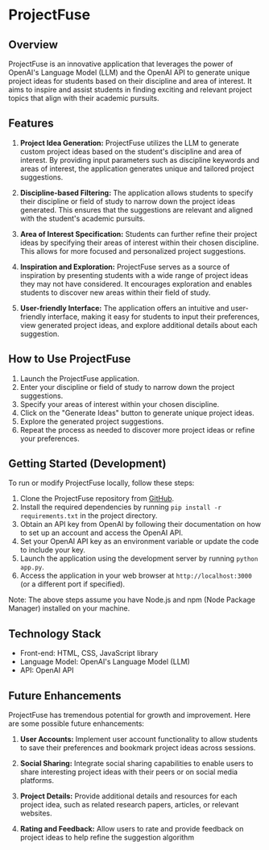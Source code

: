 # ProjectFuse

## Overview
ProjectFuse is an innovative application that leverages the power of OpenAI's Language Model (LLM) and the OpenAI API to generate unique project ideas for students based on their discipline and area of interest. It aims to inspire and assist students in finding exciting and relevant project topics that align with their academic pursuits.

## Features
1. **Project Idea Generation:** ProjectFuse utilizes the LLM to generate custom project ideas based on the student's discipline and area of interest. By providing input parameters such as discipline keywords and areas of interest, the application generates unique and tailored project suggestions.

2. **Discipline-based Filtering:** The application allows students to specify their discipline or field of study to narrow down the project ideas generated. This ensures that the suggestions are relevant and aligned with the student's academic pursuits.

3. **Area of Interest Specification:** Students can further refine their project ideas by specifying their areas of interest within their chosen discipline. This allows for more focused and personalized project suggestions.

4. **Inspiration and Exploration:** ProjectFuse serves as a source of inspiration by presenting students with a wide range of project ideas they may not have considered. It encourages exploration and enables students to discover new areas within their field of study.

5. **User-friendly Interface:** The application offers an intuitive and user-friendly interface, making it easy for students to input their preferences, view generated project ideas, and explore additional details about each suggestion.


## How to Use ProjectFuse
1. Launch the ProjectFuse application.
2. Enter your discipline or field of study to narrow down the project suggestions.
3. Specify your areas of interest within your chosen discipline.
4. Click on the "Generate Ideas" button to generate unique project ideas.
5. Explore the generated project suggestions.
6. Repeat the process as needed to discover more project ideas or refine your preferences.

## Getting Started (Development)
To run or modify ProjectFuse locally, follow these steps:

1. Clone the ProjectFuse repository from [GitHub](https://github.com/murainah/ProjectFuse.ai).
2. Install the required dependencies by running `pip install -r requirements.txt` in the project directory.
3. Obtain an API key from OpenAI by following their documentation on how to set up an account and access the OpenAI API.
4. Set your OpenAI API key as an environment variable or update the code to include your key.
5. Launch the application using the development server by running `python app.py`.
6. Access the application in your web browser at `http://localhost:3000` (or a different port if specified).

Note: The above steps assume you have Node.js and npm (Node Package Manager) installed on your machine.

## Technology Stack
- Front-end: HTML, CSS, JavaScript library
- Language Model: OpenAI's Language Model (LLM)
- API: OpenAI API

## Future Enhancements
ProjectFuse has tremendous potential for growth and improvement. Here are some possible future enhancements:

1. **User Accounts:** Implement user account functionality to allow students to save their preferences and bookmark project ideas across sessions.

2. **Social Sharing:** Integrate social sharing capabilities to enable users to share interesting project ideas with their peers or on social media platforms.

3. **Project Details:** Provide additional details and resources for each project idea, such as related research papers, articles, or relevant websites.

4. **Rating and Feedback:** Allow users to rate and provide feedback on project ideas to help refine the suggestion algorithm
